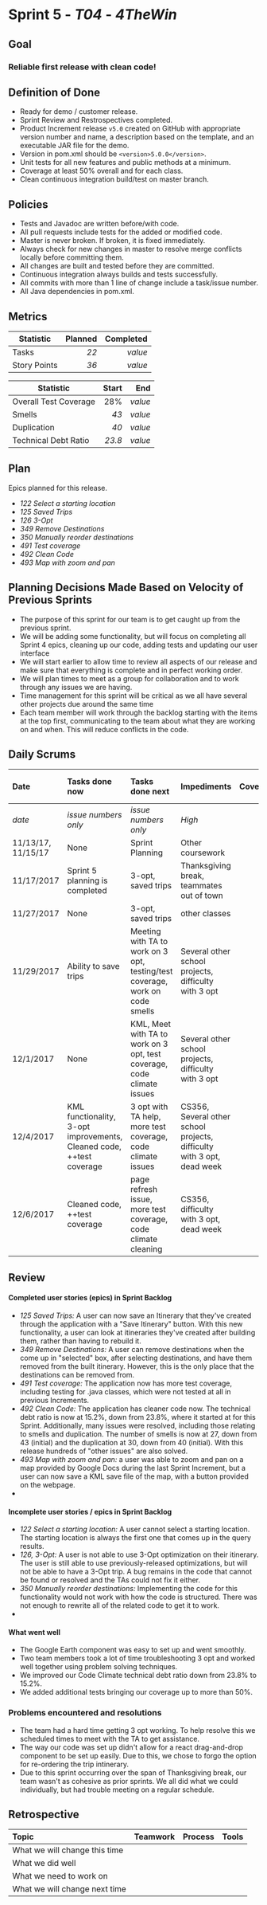 # Sprint 5 - *T04* - *4TheWin*

## Goal

### Reliable first release with clean code!

## Definition of Done

* Ready for demo / customer release.
* Sprint Review and Restrospectives completed.
* Product Increment release `v5.0` created on GitHub with appropriate version number and name, a description based on the template, and an executable JAR file for the demo.
* Version in pom.xml should be `<version>5.0.0</version>`.
* Unit tests for all new features and public methods at a minimum.
* Coverage at least 50% overall and for each class.
* Clean continuous integration build/test on master branch.

## Policies

* Tests and Javadoc are written before/with code.  
* All pull requests include tests for the added or modified code.
* Master is never broken.  If broken, it is fixed immediately.
* Always check for new changes in master to resolve merge conflicts locally before committing them.
* All changes are built and tested before they are committed.
* Continuous integration always builds and tests successfully.
* All commits with more than 1 line of change include a task/issue number.
* All Java dependencies in pom.xml.


## Metrics

Statistic | Planned | Completed
--- | ---: | ---:
Tasks |  *22*   | *value* 
Story Points |  *36*  | *value* 


Statistic | Start | End
--- | ---: | ---:
Overall Test Coverage | 28% | *value* 
Smells | *43* | *value* 
Duplication | *40* | *value* 
Technical Debt Ratio | *23.8* | *value* 

## Plan

Epics planned for this release.

* *122 Select a starting location*
* *125 Saved Trips*
* *126 3-Opt*
* *349 Remove Destinations*
* *350 Manually reorder destinations*
* *491 Test coverage*
* *492 Clean Code*
* *493 Map with zoom and pan*

## Planning Decisions Made Based on Velocity of Previous Sprints
* The purpose of this sprint for our team is to get caught up from the previous sprint. 
* We will be adding some functionality, but will focus on completing all Sprint 4 epics, cleaning up our code, adding tests and updating our user interface
* We will start earlier to allow time to review all aspects of our release and make sure that everything is complete and in perfect working order.
* We will plan times to meet as a group for collaboration and to work through any issues we are having.
* Time management for this sprint will be critical as we all have several other projects due around the same time
* Each team member will work through the backlog starting with the items at the top first, communicating to the team about what they are working on and when. This will reduce conflicts in the code.

## Daily Scrums

Date | Tasks done now | Tasks done next | Impediments | Coverage | Smells | Duplication | Technical Debt Ratio
:--- | :--- | :--- | :--- | ---: | ---: | ---: | ---:
*date* | *issue numbers only* | *issue numbers only* | *High* | *50* | *10* | *20* | *15*
 |11/13/17, 11/15/17 | None | Sprint Planning | Other coursework | 28% | 43 | 40 | 23.8
 | 11/17/2017 | Sprint 5 planning is completed | 3-opt, saved trips | Thanksgiving break, teammates out of town | 28% | 43 | 40 | 23.8
 11/27/2017 | None | 3-opt, saved trips | other classes | 28% | 43 | 40 | 23.8
 11/29/2017 | Ability to save trips | Meeting with TA to work on 3 opt, testing/test coverage, work on code smells | Several other school projects, difficulty with 3 opt | 28% | 43 | 40 | 23.8
 12/1/2017 | None | KML, Meet with TA to work on 3 opt, test coverage, code climate issues | Several other school projects, difficulty with 3 opt | 28% | 43 | 44 | 23.7
 12/4/2017 | KML functionality, 3-opt improvements, Cleaned code, ++test coverage  | 3 opt with TA help, more test coverage, code climate issues | CS356, Several other school projects, difficulty with 3 opt, dead week | 30% | 26 | 36 | 17
12/6/2017 | Cleaned code, ++test coverage | page refresh issue, more test coverage, code climate cleaning | CS356, difficulty with 3 opt, dead week | 30% | 27 | 34 | 16.4

## Review

#### Completed user stories (epics) in Sprint Backlog 
* *125 Saved Trips:* A user can now save an Itinerary that they've created through the application with a "Save Itinerary" button.  With this new functionality, a user can look at itineraries they've created after building them, rather than having to rebuild it.
* *349 Remove Destinations:* A user can remove destinations when the come up in "selected" box, after selecting destinations, and have them removed from the built itinerary.  However, this is the only place that the destinations can be removed from.
* *491 Test coverage:* The application now has more test coverage, including testing for .java classes, which were not tested at all in previous Increments.
* *492 Clean Code:* The application has cleaner code now.  The technical debt ratio is now at 15.2%, down from 23.8%, where it started at for this Sprint.  Additionally, many issues were resolved, including those relating to smells and duplication.  The number of smells is now at 27, down from 43 (initial) and the duplication at 30, down from 40 (initial). With this release hundreds of "other issues" are also solved.
* *493 Map with zoom and pan:* a user was able to zoom and pan on a map provided by Google Docs during the last Sprint Increment, but a user can now save a KML save file of the map, with a button provided on the webpage.
* 

#### Incomplete user stories / epics in Sprint Backlog 
* *122 Select a starting location:* A user cannot select a starting location.  The starting location is always the first one that comes up in the query results.
* *126, 3-Opt:* A user is not able to use 3-Opt optimization on their itinerary.  The user is still able to use previously-released optimizations, but will not be able to have a 3-Opt trip.  A bug remains in the code that cannot be found or resolved and the TAs could not fix it either.
* *350 Manually reorder destinations:* Implementing the code for this functionality would not work with how the code is structured.  There was not enough to rewrite all of the related code to get it to work.
*


#### What went well
* The Google Earth component was easy to set up and went smoothly.
* Two team members took a lot of time troubleshooting 3 opt and worked well together using problem solving techniques.
* We improved our Code Climate technical debt ratio down from 23.8% to 15.2%.
* We added additional tests bringing our coverage up to more than 50%.

### Problems encountered and resolutions
* The team had a hard time getting 3 opt working. To help resolve this we scheduled times to meet with the TA to get assistance.
* The way our code was set up didn't allow for a react drag-and-drop component to be set up easily. Due to this, we chose to forgo the option for re-ordering the trip intinerary.
* Due to this sprint occurring over the span of Thanksgiving break, our team wasn't as cohesive as prior sprints. We all did what we could individually, but had trouble meeting on a regular schedule.


## Retrospective

Topic | Teamwork | Process | Tools
:--- | :--- | :--- | :---
What we will change this time |  |  | 
What we did well |  |  | 
What we need to work on |  |  |
What we will change next time |  |  | 
